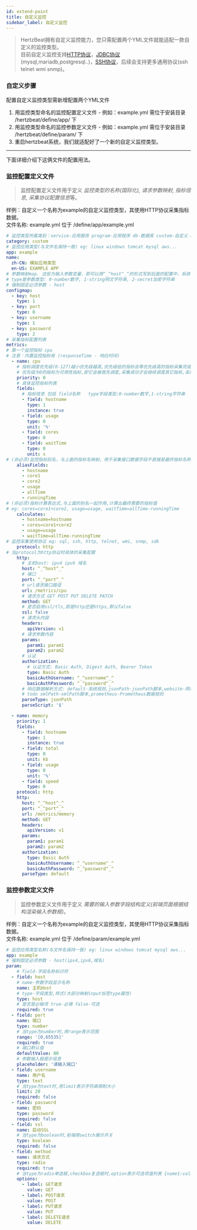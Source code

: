 ```yaml
---
id: extend-point  
title: 自定义监控  
sidebar_label: 自定义监控    
---
```

> HertzBeat拥有自定义监控能力，您只需配置两个YML文件就能适配一款自定义的监控类型。  
> 目前自定义监控支持[HTTP协议](extend-http)，[JDBC协议](extend-jdbc)(mysql,mariadb,postgresql..)，[SSH协议](extend-ssh)，后续会支持更多通用协议(ssh telnet wmi snmp)。        

### 自定义步骤  

配置自定义监控类型需新增配置两个YML文件
1. 用监控类型命名的监控配置定义文件 - 例如：example.yml 需位于安装目录 /hertzbeat/define/app/ 下
2. 用监控类型命名的监控参数定义文件 - 例如：example.yml 需位于安装目录 /hertzbeat/define/param/ 下
3. 重启hertzbeat系统，我们就适配好了一个新的自定义监控类型。  

------- 
下面详细介绍下这俩文件的配置用法。   

### 监控配置定义文件   

> 监控配置定义文件用于定义 *监控类型的名称(国际化), 请求参数映射, 指标信息, 采集协议配置信息*等。  

样例：自定义一个名称为example的自定义监控类型，其使用HTTP协议采集指标数据。    
文件名称: example.yml 位于 /define/app/example.yml   

```yaml
# 监控类型所属类别：service-应用服务 program-应用程序 db-数据库 custom-自定义 os-操作系统 bigdata-大数据 mid-中间件 webserver-web服务器 cache-缓存 cn-云原生 network-网络监控等等
category: custom
# 监控应用类型(与文件名保持一致) eg: linux windows tomcat mysql aws...
app: example
name:
  zh-CN: 模拟应用类型
  en-US: EXAMPLE APP
# 参数映射map. 这些为输入参数变量，即可以用^_^host^_^的形式写到后面的配置中，系统自动变量值替换
# type是参数类型: 0-number数字, 1-string明文字符串, 2-secret加密字符串
# 强制固定必须参数 - host
configmap:
  - key: host
    type: 1
  - key: port
    type: 0
  - key: username
    type: 1
  - key: password
    type: 2
# 采集指标配置列表
metrics:
# 第一个监控指标 cpu
# 注意：内置监控指标有 (responseTime - 响应时间)
  - name: cpu
    # 指标调度优先级(0-127)越小优先级越高,优先级低的指标会等优先级高的指标采集完成后才会被调度,相同优先级的指标会并行调度采集
    # 优先级为0的指标为可用性指标,即它会被首先调度,采集成功才会继续调度其它指标,采集失败则中断调度
    priority: 0
    # 具体监控指标列表
    fields:
      # 指标信息 包括 field名称   type字段类型:0-number数字,1-string字符串   label是否为标签   unit:指标单位
      - field: hostname
        type: 1
        instance: true
      - field: usage
        type: 0
        unit: '%'
      - field: cores
        type: 0
      - field: waitTime
        type: 0
        unit: s
# (非必须)监控指标别名，与上面的指标名映射。用于采集接口数据字段不直接是最终指标名称,需要此别名做映射转换
    aliasFields:
      - hostname
      - core1
      - core2
      - usage
      - allTime
      - runningTime
# (非必须)指标计算表达式,与上面的别名一起作用,计算出最终需要的指标值
# eg: cores=core1+core2, usage=usage, waitTime=allTime-runningTime
    calculates:
      - hostname=hostname
      - cores=core1+core2
      - usage=usage
      - waitTime=allTime-runningTime
# 监控采集使用协议 eg: sql, ssh, http, telnet, wmi, snmp, sdk
    protocol: http
# 当protocol为http协议时具体的采集配置
    http:
      # 主机host: ipv4 ipv6 域名
      host: ^_^host^_^
      # 端口
      port: ^_^port^_^
      # url请求接口路径
      url: /metrics/cpu
      # 请求方式 GET POST PUT DELETE PATCH
      method: GET
      # 是否启用ssl/tls,即是http还是https,默认false
      ssl: false
      # 请求头内容
      headers:
        apiVersion: v1
      # 请求参数内容
      params:
        param1: param1
        param2: param2
      # 认证
      authorization:
        # 认证方式: Basic Auth, Digest Auth, Bearer Token
        type: Basic Auth
        basicAuthUsername: ^_^username^_^
        basicAuthPassword: ^_^password^_^
      # 响应数据解析方式: default-系统规则,jsonPath-jsonPath脚本,website-网站可用性指标监控
      # todo xmlPath-xmlPath脚本,prometheus-Prometheus数据规则
      parseType: jsonPath
      parseScript: '$'

  - name: memory
    priority: 1
    fields:
      - field: hostname
        type: 1
        instance: true
      - field: total
        type: 0
        unit: kb
      - field: usage
        type: 0
        unit: '%'
      - field: speed
        type: 0
    protocol: http
    http:
      host: ^_^host^_^
      port: ^_^port^_^
      url: /metrics/memory
      method: GET
      headers:
        apiVersion: v1
      params:
        param1: param1
        param2: param2
      authorization:
        type: Basic Auth
        basicAuthUsername: ^_^username^_^
        basicAuthPassword: ^_^password^_^
      parseType: default
```

### 监控参数定义文件  

> 监控参数定义文件用于定义 *需要的输入参数字段结构定义(前端页面根据结构渲染输入参数框)*。   

样例：自定义一个名称为example的自定义监控类型，其使用HTTP协议采集指标数据。    
文件名称: example.yml 位于 /define/param/example.yml   

```yaml
# 监控应用类型名称(与文件名保持一致) eg: linux windows tomcat mysql aws...
app: example
# 强制固定必须参数 - host(ipv4,ipv6,域名)
param:
    # field-字段名称标识符
  - field: host
    # name-参数字段显示名称
    name: 主机Host
    # type-字段类型,样式(大部分映射input标签type属性)
    type: host
    # 是否是必输项 true-必填 false-可选
    required: true
  - field: port
    name: 端口
    type: number
    # 当type为number时,用range表示范围
    range: '[0,65535]'
    required: true
    # 端口默认值
    defaultValue: 80
    # 参数输入框提示信息
    placeholder: '请输入端口'
  - field: username
    name: 用户名
    type: text
    # 当type为text时,用limit表示字符串限制大小
    limit: 20
    required: false
  - field: password
    name: 密码
    type: password
    required: false
  - field: ssl
    name: 启动SSL
    # 当type为boolean时,前端用switch展示开关
    type: boolean
    required: false
  - field: method
    name: 请求方式
    type: radio
    required: true
    # 当type为radio单选框,checkbox复选框时,option表示可选项值列表 {name1:value1,name2:value2}
    options:
      - label: GET请求
        value: GET
      - label: POST请求
        value: POST
      - label: PUT请求
        value: PUT
      - label: DELETE请求
        value: DELETE
```

